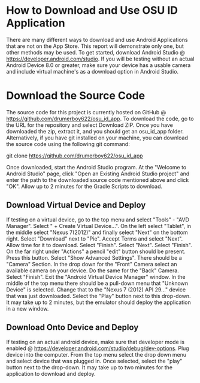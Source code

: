 ﻿# How to Download and Use OSU ID Application

There are many different ways to download and use Android Applications that are not on the App Store. This report will demonstrate only one, but other methods may be used. To get started, download Android Studio @ https://developer.android.com/studio. If you will be testing without an actual Android Device 8.0 or greater, make sure your device has a usable camera and include virtual machine's as a download option in Android Studio.


# Download the Source Code

The source code for this project is currently hosted on GitHub @ https://github.com/drumerboy622/osu_id_app. To download the code, go to the URL for the repository and select Download ZIP.  Once you have downloaded the zip, extract it, and you should get an osu_id_app folder.  Alternatively, if you have git installed on your machine, you can download the source code using the following git command:

git clone https://github.com/drumerboy622/osu_id_app

Once downloaded, start the Android Studio program.  At the "Welcome to Android Studio" page, click "Open an Existing Android Studio project" and enter the path to the downloaded source code mentioned above and click "OK". Allow up to 2 minutes for the Gradle Scripts to download. 

## Download Virtual Device and Deploy

If testing on a virtual device, go to the top menu and select "Tools" - "AVD Manager". Select " + Create Virtual Device...". On the left select "Tablet", in the middle select "Nexus 7(2012)" and finally select "Next" on the bottom right. Select "Download" next to "Pie". Accept Terms and select "Next". Allow time for it to download. Select "Finish". Select "Next". Select "Finish". On the far right under "Actions" a pencil "edit" button should be present. Press this button. Select "Show Advanced Settings". There should be a "Camera" Section. In the drop down for the "Front" Camera select an available camera on your device. Do the same for the "Back" Camera. Select "Finish".   Exit the "Android Virtual Device Manager" window. In the middle of the top menu there should be a pull-down menu that "Unknown Device" is selected. Change that to the "Nexus 7 (2012) API 29..." device that was just downloaded. Select the "Play" button next to this drop-down. It may take up to 2 minutes, but the emulator should deploy the application in a new window. 

## Download Onto Device and Deploy

If testing on an actual android device, make sure that developer mode is enabled @ https://developer.android.com/studio/debug/dev-options. Plug device into the computer. From the top menu select the drop down menu and select device that was plugged in. Once selected, select the "play" button next to the drop-down. It may take up to two minutes for the application to download and deploy. 

